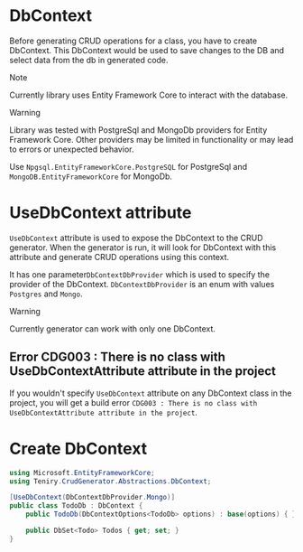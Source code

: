 # DbContext

Before generating CRUD operations for a class, you have to create DbContext. This DbContext would be used to save
changes to the DB and select data from the db in generated code.

> [!NOTE]
> Currently library uses Entity Framework Core to interact with the database.

> [!WARNING]
> Library was tested with PostgreSql and MongoDb providers for Entity Framework Core. Other providers may be limited in
> functionality or may lead to errors or unexpected behavior.

Use `Npgsql.EntityFrameworkCore.PostgreSQL` for PostgreSql and `MongoDB.EntityFrameworkCore` for MongoDb.

# UseDbContext attribute

`UseDbContext` attribute is used to expose the DbContext to the CRUD generator. When the generator is run, it will look
for DbContext with this attribute and generate CRUD operations using this context.

It has one parameter`DbContextDbProvider` which is used to specify the provider of the DbContext.
`DbContextDbProvider` is an enum with values `Postgres` and `Mongo`.

> [!WARNING]
> Currently generator can work with only one DbContext.

## Error CDG003 : There is no class with UseDbContextAttribute attribute in the project

If you wouldn't specify `UseDbContext` attribute on any DbContext class in the project, you will get a build error
`CDG003 : There is no class with UseDbContextAttribute attribute in the project`.

# Create DbContext

```csharp
using Microsoft.EntityFrameworkCore;
using Teniry.CrudGenerator.Abstractions.DbContext;

[UseDbContext(DbContextDbProvider.Mongo)]
public class TodoDb : DbContext {
    public TodoDb(DbContextOptions<TodoDb> options) : base(options) { }

    public DbSet<Todo> Todos { get; set; }
}
```